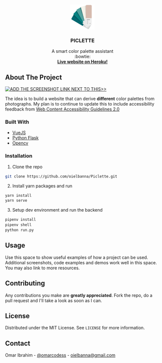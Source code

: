 <br />
<p align="center">
  <a href="https://github.com/github_username/repo">
    <img src="src/assets/logo.svg" alt="Logo" width="80" height="80">
  </a>

  <h3 align="center">PICLETTE</h3>

  <p align="center">
    A smart color palette assistant
    <br />
  :bowtie:
      <br />
    <a href="https://piclette.netlify.app/"><strong>Live website on Heroku!</strong></a>
  </p>
</p>

<!-- ABOUT THE PROJECT -->
## About The Project

[![ADD THE SCREENSHOT LINK NEXT TO THIS>>][product-screenshot]](https://piclette.herokuapp.com/#/)

The idea is to build a website that can derive **different** color palettes from photographs. 
My plan is to continue to update this to include accessibility feedback from <a href="https://www.w3.org/TR/2008/REC-WCAG20-20081211/">Web Content Accessibility Guidelines 2.0</a>

### Built With

* [VueJS](https://vuejs.org/)
* [Python Flask](https://palletsprojects.com/p/flask/)
* [Opencv](https://opencv.org/)


### Installation
 
1. Clone the repo
```sh
git clone https://github.com/oielbanna/Piclette.git
```
2. Install yarn packages and run
```sh
yarn install
yarn serve
```
3. Setup dev environment and run the backend
```sh
pipenv install
pipenv shell
python run.py
```

## Usage

Use this space to show useful examples of how a project can be used. Additional screenshots, code examples and demos work well in this space. You may also link to more resources.

## Contributing
Any contributions you make are **greatly appreciated**.
Fork the repo, do a pull request and I'll take a look as soon as I can.

## License
Distributed under the MIT License. See `LICENSE` for more information.

## Contact
Omar Ibrahim - [@omarcodess](https://twitter.com/omarcodess) - oielbanna@gmail.com

[product-screenshot]: https://i.imgur.com/ZizfUBp.png
